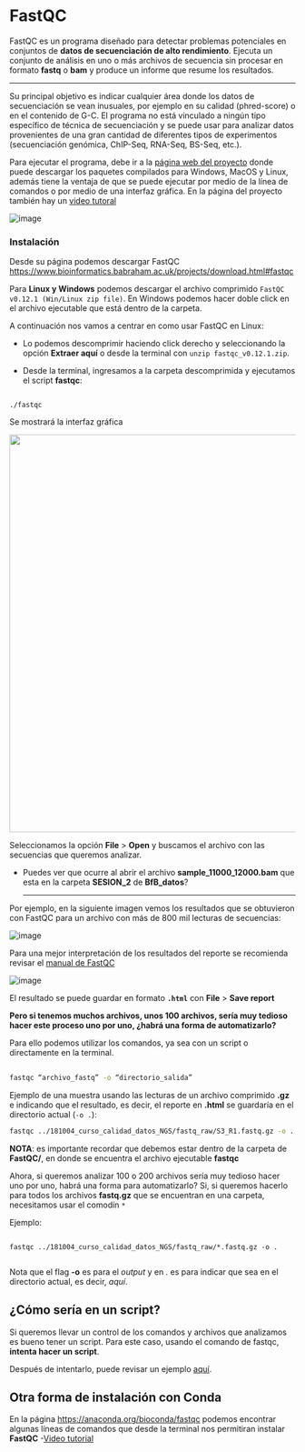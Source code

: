 # FastQC

FastQC es un programa diseñado para detectar problemas potenciales en conjuntos de **datos de secuenciación de alto rendimiento**. Ejecuta un conjunto de análisis en uno o más archivos de secuencia sin procesar en formato **fastq** o **bam** y produce un informe que resume los resultados. 

-----
Su principal objetivo es indicar cualquier área donde los datos de secuenciación se vean inusuales, por ejemplo en su calidad (phred-score) o en el contenido de G-C. El programa no está vinculado a ningún tipo específico de técnica de secuenciación y se puede usar para analizar datos provenientes de una gran cantidad de diferentes tipos de experimentos (secuenciación genómica, ChIP-Seq, RNA-Seq, BS-Seq, etc.).

Para ejecutar el programa, debe ir a la [página web del proyecto](https://www.bioinformatics.babraham.ac.uk/projects/fastqc/) donde puede descargar los paquetes compilados para Windows, MacOS y Linux, además tiene la ventaja de que se puede ejecutar por medio de la línea de comandos o por medio de una interfaz gráfica. En la página del proyecto también hay un [video tutoral](https://www.youtube.com/watch?v=bz93ReOv87Y)

![image](https://user-images.githubusercontent.com/25624961/231903893-89aaa25c-749a-41e1-b6b7-7ef13fa2f6fb.png)


### Instalación

Desde su página podemos descargar FastQC https://www.bioinformatics.babraham.ac.uk/projects/download.html#fastqc

Para **Linux y Windows** podemos descargar el archivo comprimido `FastQC v0.12.1 (Win/Linux zip file)`. En Windows podemos hacer doble click en el archivo ejecutable que está dentro de la carpeta. 


A continuación nos vamos a centrar en como usar FastQC en Linux:


- Lo podemos descomprimir haciendo click derecho y seleccionando la opción **Extraer aquí** o desde la terminal con `unzip fastqc_v0.12.1.zip`.

- Desde la terminal, ingresamos a la carpeta descomprimida y ejecutamos el script **fastqc**:

```console

./fastqc 

```

Se mostrará la interfaz gráfica


<image src="https://user-images.githubusercontent.com/25624961/231905692-394052f1-60a7-4f33-8bda-d1a4747be741.png" width="700">

Seleccionamos la opción **File** > **Open** y buscamos el archivo con las secuencias que queremos analizar. 
  
* Puedes ver que ocurre al abrir el archivo **sample_11000_12000.bam** que esta en la carpeta **SESION_2** de **BfB_datos**?

  ---------
  
Por ejemplo, en la siguiente imagen vemos los resultados que se obtuvieron con FastQC para un archivo con más de 800 mil lecturas de secuencias:
  
  
![image](https://user-images.githubusercontent.com/25624961/231906856-fe392a49-55c9-48e8-8f36-778bec5d49b1.png)
  

Para una mejor interpretación de los resultados del reporte se recomienda revisar el [manual de FastQC](https://dnacore.missouri.edu/PDF/FastQC_Manual.pdf) 
  

![image](https://user-images.githubusercontent.com/25624961/231906884-bd5e6d17-9ba1-4a7e-b97f-f30aff54d606.png)

El resultado se puede guardar en formato **`.html`** con **File** > **Save report**
  
  
**Pero si tenemos muchos archivos, unos 100 archivos, sería muy tedioso hacer este proceso uno por uno, ¿habrá una forma de automatizarlo?**
  
  Para ello podemos utilizar los comandos, ya sea con un script o directamente en la terminal.
  
```bash
  
fastqc “archivo_fastq” -o “directorio_salida”  
```
  

Ejemplo de una muestra usando las lecturas de un archivo comprimido **.gz** e indicando que el resultado, es decir, el reporte en **.html** se guardaría en el directorio actual (`-o .`):
  
```bash
fastqc ../181004_curso_calidad_datos_NGS/fastq_raw/S3_R1.fastq.gz -o . 
```

**NOTA**: es importante recordar que debemos estar dentro de la carpeta de **FastQC/**, en donde se encuentra el archivo ejecutable **fastqc**
  
  Ahora, si queremos analizar 100 o 200 archivos sería muy tedioso hacer uno por uno, habrá una forma para automatizarlo?
  Si, si queremos hacerlo para todos los archivos **fastq.gz** que se encuentran en una carpeta, necesitamos usar el comodín `*`
  
  Ejemplo:

  
```console
  
fastqc ../181004_curso_calidad_datos_NGS/fastq_raw/*.fastq.gz -o . 
  
```
Nota que el  flag **-o** es para el *output* y en *.* es para indicar que sea en el directorio actual, es decir, *aquí*.

  
## ¿Cómo sería en un script?
  
  Si queremos llevar un control de los comandos y archivos que analizamos es bueno tener un script. Para este caso, usando el comando de fastqc, **intenta hacer un script**.

Después de intentarlo, puede revisar un ejemplo [aquí](0.1_fastqc.sh).


  
## Otra forma de instalación con Conda

En la página https://anaconda.org/bioconda/fastqc podemos encontrar algunas líneas de comandos que desde la terminal nos permitiran instalar **FastQC**
-[Video tutorial](https://www.youtube.com/watch?v=Umo1pRuT0OI)
  
  
  
